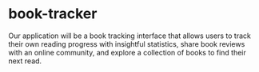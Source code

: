 # book-tracker
 Our application will be a book tracking interface that allows users to track their own reading progress with insightful statistics, share book reviews with an online community, and explore a collection of books to find their next read. 
